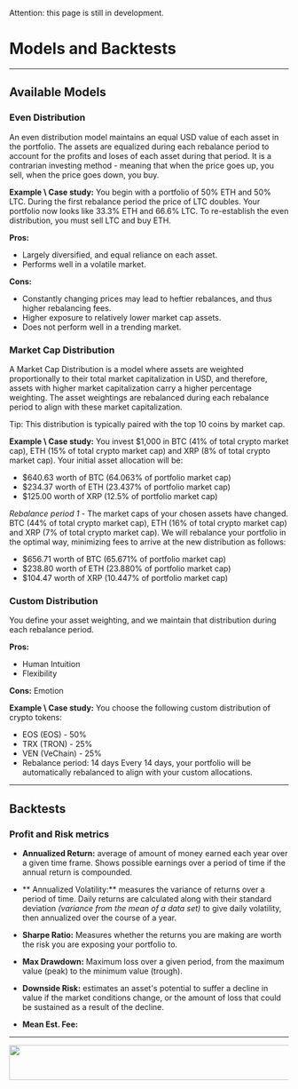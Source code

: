 Attention: this page is still in development.

# Models and Backtests

***

## Available Models
### Even Distribution
An even distribution model maintains an equal USD value of each asset in the portfolio. The assets are equalized during each rebalance period to account for the profits and loses of each asset during that period. It is a contrarian investing method - meaning that when the price goes up, you sell, when the price goes down, you buy.

**Example \ Case study:**
You begin with a portfolio of 50% ETH and 50% LTC. During the first rebalance period the price of LTC doubles. Your portfolio now looks like 33.3% ETH and 66.6% LTC. To re-establish the even distribution, you must sell LTC and buy ETH.

**Pros:**
* Largely diversified, and equal reliance on each asset.
* Performs well in a volatile market.

**Cons:**
* Constantly changing prices may lead to heftier rebalances, and thus higher rebalancing fees.
* Higher exposure to relatively lower market cap assets.
* Does not perform well in a trending market.

### Market Cap Distribution
A Market Cap Distribution is a model where assets are weighted proportionally to their total market capitalization in USD, and therefore, assets with higher market capitalization carry a higher percentage weighting. The asset weightings are rebalanced during each rebalance period to align with these market capitalization.

Tip: This distribution is typically paired with the top 10 coins by market cap.

**Example \ Case study:** 
You invest $1,000 in BTC (41% of total crypto market cap), ETH (15% of total crypto market cap) and XRP (8% of total crypto market cap). Your initial asset allocation will be:

* $640.63 worth of BTC (64.063% of portfolio market cap)
* $234.37 worth of ETH (23.437% of portfolio market cap)
* $125.00 worth of XRP (12.5% of portfolio market cap)

_Rebalance period 1_ - The market caps of your chosen assets have changed. BTC (44% of total crypto market cap), ETH (16% of total crypto market cap) and XRP (7% of total crypto market cap). We will rebalance your portfolio in the optimal way, minimizing fees to arrive at the new distribution as follows:

* $656.71 worth of BTC (65.671% of portfolio market cap)
* $238.80 worth of ETH (23.880% of portfolio market cap)
* $104.47 worth of XRP (10.447% of portfolio market cap)

### Custom Distribution
You define your asset weighting, and we maintain that distribution during each rebalance period.

**Pros:**
* Human Intuition
* Flexibility

**Cons:** Emotion

**Example \ Case study:** 
You choose the following custom distribution of crypto tokens:

* EOS (EOS) - 50%
* TRX (TRON) - 25%
* VEN (VeChain) - 25%
* Rebalance period: 14 days
Every 14 days, your portfolio will be automatically rebalanced to align with your custom allocations.

***

## Backtests
### Profit and Risk metrics
* **Annualized Return:** average of amount of money earned each year over a given time frame. Shows possible earnings over a period of time if the annual return is compounded.

* ** Annualized Volatility:** measures the variance of returns over a period of time. Daily returns are calculated along with their standard deviation _(variance from the mean of a data set)_ to give daily volatility, then annualized over the course of a year.

* **Sharpe Ratio:** Measures whether the returns you are making are worth the risk you are exposing your portfolio to.

* **Max Drawdown:** Maximum loss over a given period, from the maximum value (peak) to the minimum value (trough).

* **Downside Risk:** estimates an asset's potential to suffer a decline in value if the market conditions change, or the amount of loss that could be sustained as a result of the decline.

* **Mean Est. Fee:** 

***

<p align="center">
<img width="600" height="63" border="0" src="https://github.com/NazcaBot/nazcawiki/raw/master/res/barr.png">
</p>
